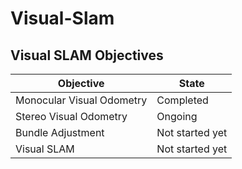 # Visual-Slam

## Visual SLAM Objectives

| Objective                     | State            |
|-------------------------------|------------------|
| Monocular Visual Odometry      | Completed        |
| Stereo Visual Odometry        | Ongoing  |
| Bundle Adjustment                 | Not started yet  |
| Visual SLAM                   | Not started yet  |
